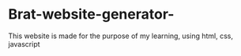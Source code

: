 # Brat-website-generator-
This website is made for the purpose of my learning, using html, css, javascript
